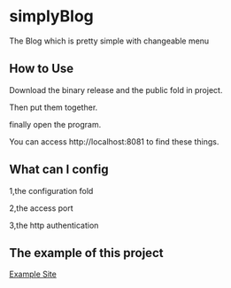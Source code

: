 # simplyBlog
The Blog which is pretty simple with changeable menu

## How to Use 
Download the binary release and the public fold in project.

Then put them together.

finally open the program.

You can access http://localhost:8081 to find these things.

## What can I config
1,the configuration fold

2,the access port

3,the http authentication

## The example of this project

 [Example Site](http://45.116.14.71:8081)
 
 
